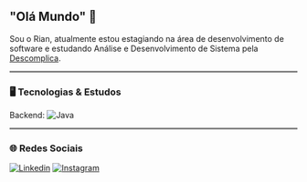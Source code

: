 
## "Olá Mundo" 👋

Sou o Rian, atualmente estou estagiando na área de desenvolvimento de software e estudando Análise e Desenvolvimento de Sistema pela [Descomplica](https://descomplica.com.br/faculdade/b/).


<hr style="height: 3px; background-color: gray; border: none;">

### 🖥️ Tecnologias & Estudos

Backend: ![Java](https://img.shields.io/badge/Java-007396?style=flat&logo=openjdk&logoColor=white)

<hr style="height: 3px; background-color: gray; border: none;">

### 🌐 Redes Sociais

[![Linkedin](https://img.shields.io/badge/LinkedIn-0077B5?style=for-the-badge&logo=linkedin&logoColor=white)](https://www.linkedin.com/in/rianezequias/)
[![Instagram](https://img.shields.io/badge/Instagram-E3205F?style=for-the-badge&logo=instagram&logoColor=white)](https://www.instagram.com/__hrian/)

